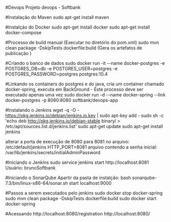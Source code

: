 #Devops
Projeto devops - Softbank

#Instalação do Maven
sudo apt-get install maven

#Instalção do Docker
sudo apt-get install docker
sudo apt-get install docker-compose

#Processo de build manual (Executar no diretório do pom.xml)
sudo mvn clean package -DskipTests dockerfile:build (Gera os artefatos de publicação )

#Criando o banco de dados
sudo docker run -it --name docker-postgres -e POSTGRES_DB=db -e POSTGRES_USER=postgres -e POSTGRES_PASSWORD=postgres postgres:10.4

#Linkando os containers do postgres e do java, cria um container chamado docker-spring, executa em BackGround - Este processo deve ser executado apenas uma vez
sudo docker run -d --name docker-spring --link docker-postgres -p 8080:8080 softbank/devops-app

#Instalando o Jenkins
wget -q -O - https://pkg.jenkins.io/debian/jenkins.io.key | sudo apt-key add -
sudo sh -c 'echo deb http://pkg.jenkins.io/debian-stable binary/ > /etc/apt/sources.list.d/jenkins.list'
sudo apt-get update
sudo apt-get install jenkins

alterar a porta de execução de 8080 para 8081 no arquivo: /etc/default/jenkins	HTTP_PORT=8081
arquivo contendo a senha inicial: /var/lib/jenkins/secrets/initialAdminPassword

#Iniciando o Jenkins
sudo service jenkins start
http://localhost:8081
Usuário: brunoSoftbank

#Iniciando o SonarQube
Apartir da pasta de instalção:
bash sonarqube-7.3/bin/linux-x86-64/sonar.sh start
localhost:9000

#Passos a serem executados pelo jenkins
sudo docker stop docker-spring
sudo mvn clean package -DskipTests dockerfile:build
sudo docker start docker-spring

#Acessando 
http://localhost:8080/registration
http://localhost:8080/
